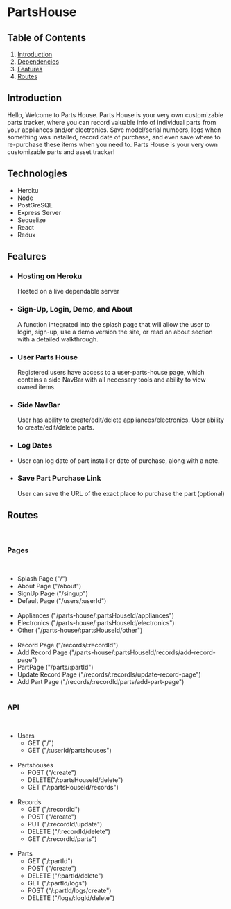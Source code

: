 # PartsHouse

## Table of Contents

1. [Introduction](#introduction)
2. [Dependencies](#technologies)
3. [Features](#features)
4. [Routes](#routes)



## Introduction

Hello, Welcome to Parts House.
Parts House is your very own customizable parts tracker, where you can record valuable info of individual parts from your appliances and/or electronics. Save model/serial numbers, logs when something was installed, record date of purchase, and even save where to re-purchase these items when you need to.
Parts House is your very own customizable parts and asset tracker!

## Technologies

- Heroku
- Node
- PostGreSQL
- Express Server
- Sequelize
- React
- Redux

## Features

 - ### Hosting on Heroku
	 Hosted on a live dependable server

- ### Sign-Up, Login, Demo, and About
	A function integrated into the splash page that will allow the user to login, sign-up, use a demo version the site, or read an about section with a detailed walkthrough.

- ### User Parts House
  Registered users have access to a user-parts-house page, which contains a side NavBar with all necessary tools and ability to view owned items.
	
- ### Side NavBar
	User has ability to create/edit/delete appliances/electronics.
  User ability to create/edit/delete parts.
  
 - ### Log Dates
 - 	User can log date of part install or date of purchase, along with a note.
  
- ### Save Part Purchase Link
  User can save the URL of the exact place to purchase the part (optional)

## Routes
 
### Pages
 
 - Splash Page ("/")
 - About Page ("/about")
 - SignUp Page ("/singup")
 - Default Page ("/users/:userId") <br />
 
 - Appliances ("/parts-house/:partsHouseId/appliances")
 - Electronics ("/parts-house/:partsHouseId/electronics")
 - Other ("/parts-house/:partsHouseId/other") <br />
 
 - Record Page ("/records/:recordId")
 - Add Record Page ("/parts-house/:partsHouseId/records/add-record-page")
 - PartPage ("/parts/:partId")
 - Update Record Page ("/records/:recordIs/update-record-page")
 - Add Part Page ("/records/:recordId/parts/add-part-page") <br />
  
 ### API <br />
  
 - Users 
  	- GET ("/")
  	- GET ("/:userId/partshouses") <br />
   
 - Partshouses
 	- POST ("/create")
 	- DELETE("/:partsHouseId/delete")
 	- GET ("/:partsHouseId/records") <br />
  
- Records
	- GET ("/:recordId")
 	- POST ("/create")
 	- PUT ("/:recordId/update")
 	- DELETE ("/:recordId/delete")
 	- GET ("/:recordId/parts") <br />
  
 - Parts
  	- GET ("/:partId")
	- POST ("/create")
	- DELETE ("/:partId/delete")
	- GET ("/:partId/logs")
	- POST ("/:partId/logs/create")
	- DELETE ("/logs/:logId/delete") <br />
 
